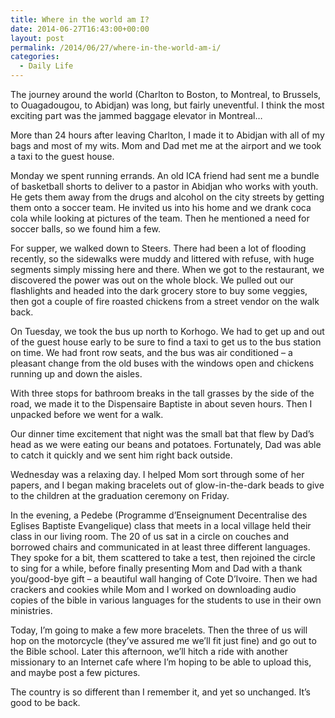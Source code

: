 ```yaml
---
title: Where in the world am I?
date: 2014-06-27T16:43:00+00:00
layout: post
permalink: /2014/06/27/where-in-the-world-am-i/
categories:
  - Daily Life
---
```

The journey around the world (Charlton to Boston, to Montreal, to Brussels, to Ouagadougou, to Abidjan) was long, but fairly uneventful. I think the most exciting part was the jammed baggage elevator in Montreal&#8230;
  
More than 24 hours after leaving Charlton, I made it to Abidjan with all of my bags and most of my wits. Mom and Dad met me at the airport and we took a taxi to the guest house.
  
Monday we spent running errands. An old ICA friend had sent me a bundle of basketball shorts to deliver to a pastor in Abidjan who works with youth. He gets them away from the drugs and alcohol on the city streets by getting them onto a soccer team. He invited us into his home and we drank coca cola while looking at pictures of the team. Then he mentioned a need for soccer balls, so we found him a few.
  
For supper, we walked down to Steers. There had been a lot of flooding recently, so the sidewalks were muddy and littered with refuse, with huge segments simply missing here and there. When we got to the restaurant, we discovered the power was out on the whole block. We pulled out our flashlights and headed into the dark grocery store to buy some veggies, then got a couple of fire roasted chickens from a street vendor on the walk back.
  
On Tuesday, we took the bus up north to Korhogo. We had to get up and out of the guest house early to be sure to find a taxi to get us to the bus station on time. We had front row seats, and the bus was air conditioned &#8211; a pleasant change from the old buses with the windows open and chickens running up and down the aisles.
  
With three stops for bathroom breaks in the tall grasses by the side of the road, we made it to the Dispensaire Baptiste in about seven hours. Then I unpacked before we went for a walk.
  
Our dinner time excitement that night was the small bat that flew by Dad&#8217;s head as we were eating our beans and potatoes. Fortunately, Dad was able to catch it quickly and we sent him right back outside.
  
Wednesday was a relaxing day. I helped Mom sort through some of her papers, and I began making bracelets out of glow-in-the-dark beads to give to the children at the graduation ceremony on Friday.
  
In the evening, a Pedebe (Programme d&#8217;Enseignument Decentralise des Eglises Baptiste Evangelique) class that meets in a local village held their class in our living room. The 20 of us sat in a circle on couches and borrowed chairs and communicated in at least three different languages. They spoke for a bit, them scattered to take a test, then rejoined the circle to sing for a while, before finally presenting Mom and Dad with a thank you/good-bye gift &#8211; a beautiful wall hanging of Cote D&#8217;Ivoire. Then we had crackers and cookies while Mom and I worked on downloading audio copies of the bible in various languages for the students to use in their own ministries.
  
Today, I&#8217;m going to make a few more bracelets. Then the three of us will hop on the motorcycle (they&#8217;ve assured me we&#8217;ll fit just fine) and go out to the Bible school. Later this afternoon, we&#8217;ll hitch a ride with another missionary to an Internet cafe where I&#8217;m hoping to be able to upload this, and maybe post a few pictures.
  
The country is so different than I remember it, and yet so unchanged. It&#8217;s good to be back.